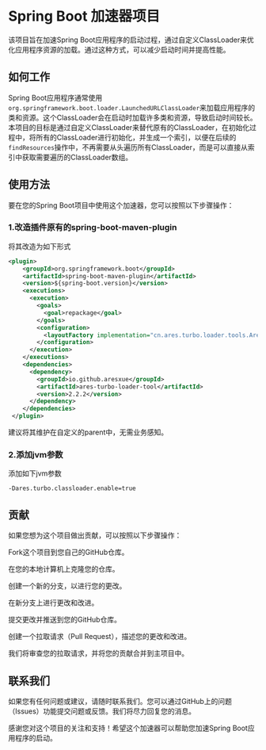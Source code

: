 # Spring Boot 加速器项目

该项目旨在加速Spring Boot应用程序的启动过程，通过自定义ClassLoader来优化应用程序资源的加载。通过这种方式，可以减少启动时间并提高性能。

## 如何工作

Spring Boot应用程序通常使用`org.springframework.boot.loader.LaunchedURLClassLoader`来加载应用程序的类和资源。这个ClassLoader会在启动时加载许多类和资源，导致启动时间较长。本项目的目标是通过自定义ClassLoader来替代原有的ClassLoader，在初始化过程中，将所有的ClassLoader进行初始化，并生成一个索引，以便在后续的`findResources`操作中，不再需要从头遍历所有ClassLoader，而是可以直接从索引中获取需要遍历的ClassLoader数组。

## 使用方法

要在您的Spring Boot项目中使用这个加速器，您可以按照以下步骤操作：

### 1.改造插件原有的spring-boot-maven-plugin

将其改造为如下形式

```xml
<plugin>
    <groupId>org.springframework.boot</groupId>
    <artifactId>spring-boot-maven-plugin</artifactId>
    <version>${spring-boot.version}</version>
    <executions>
      <execution>
        <goals>
          <goal>repackage</goal>
        </goals>
        <configuration>
          <layoutFactory implementation="cn.ares.turbo.loader.tools.AresTurboLayoutFactory"/>
        </configuration>
      </execution>
    </executions>
    <dependencies>
      <dependency>
        <groupId>io.github.aresxue</groupId>
        <artifactId>ares-turbo-loader-tool</artifactId>
        <version>2.2.2</version>
      </dependency>
    </dependencies>
 </plugin>
```
建议将其维护在自定义的parent中，无需业务感知。

### 2.添加jvm参数

添加如下jvm参数

```shell
-Dares.turbo.classloader.enable=true
```

## 贡献

如果您想为这个项目做出贡献，可以按照以下步骤操作：

Fork这个项目到您自己的GitHub仓库。

在您的本地计算机上克隆您的仓库。

创建一个新的分支，以进行您的更改。

在新分支上进行更改和改进。

提交更改并推送到您的GitHub仓库。

创建一个拉取请求（Pull Request），描述您的更改和改进。

我们将审查您的拉取请求，并将您的贡献合并到主项目中。

## 联系我们

如果您有任何问题或建议，请随时联系我们。您可以通过GitHub上的问题（Issues）功能提交问题或反馈。我们将尽力回复您的消息。

感谢您对这个项目的关注和支持！希望这个加速器可以帮助您加速Spring Boot应用程序的启动。